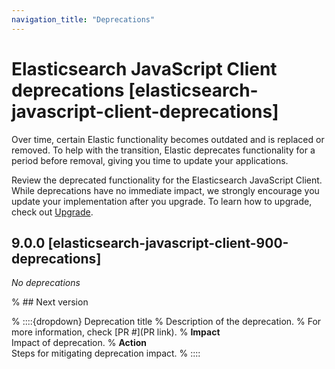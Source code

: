 ```yaml
---
navigation_title: "Deprecations"
---
```


# Elasticsearch JavaScript Client deprecations [elasticsearch-javascript-client-deprecations]
Over time, certain Elastic functionality becomes outdated and is replaced or removed. To help with the transition, Elastic deprecates functionality for a period before removal, giving you time to update your applications.

Review the deprecated functionality for the Elasticsearch JavaScript Client. While deprecations have no immediate impact, we strongly encourage you update your implementation after you upgrade. To learn how to upgrade, check out [Upgrade](docs-content://deploy-manage/upgrade.md).

## 9.0.0 [elasticsearch-javascript-client-900-deprecations]

_No deprecations_

% ## Next version

% ::::{dropdown} Deprecation title
% Description of the deprecation.
% For more information, check [PR #](PR link).
% **Impact**<br> Impact of deprecation. 
% **Action**<br> Steps for mitigating deprecation impact.
% ::::